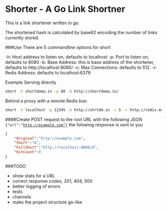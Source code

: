 Shorter - A Go Link Shortner
===========================
This is a link shortener written in go. 

The shortened hash is calculated by base62 encoding the number of links currently stored.

###Use
There are 5 commandline options for short

-h: Host address to listen on, defaults to localhost 
-p: Port to listen on, defaults to 8080
-b: Base Address: this is base address of the shortener, defaults to http://localhost:8080/
-c: Max Connections: defaults to 512.
-r: Redis Address: defaults to localhost:6379 

Example Serving directly
````bash
short -h shortdoma.in -p 80 -b http://shortdoma.in/
````

Behind a proxy with a remote Redis box:
````bash 
short -h localhost -p 12345 -b http://shrtdm.in -c 5 -r http://redis.myserver:999393
````


####Create
POST request to the root URL with the following JSON <code>{"url":"http://example.com"}</code> the folowing response is sent to you

```JSON
{
	"Original":"http://example.com",
	"Short":"A",
	"FullShort":"http://localhost:8080/A",
	"HitCount":0
}
```

###TODO

- show stats for a URL
- correct response codes, 201, 404, 500
- better logging of errors
- tests 
- channels 
- make the project structure go-like 
